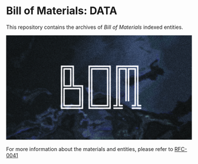 # Bill of Materials: DATA

This repository contains the archives of _Bill of Materials_ indexed entities.

![bill of materials](/bom.png)

For more information about the materials and entities, please refer
to [RFC-0041](https://github.com/bill-of-materials/data/tree/main/RFC/RFC-0041)
